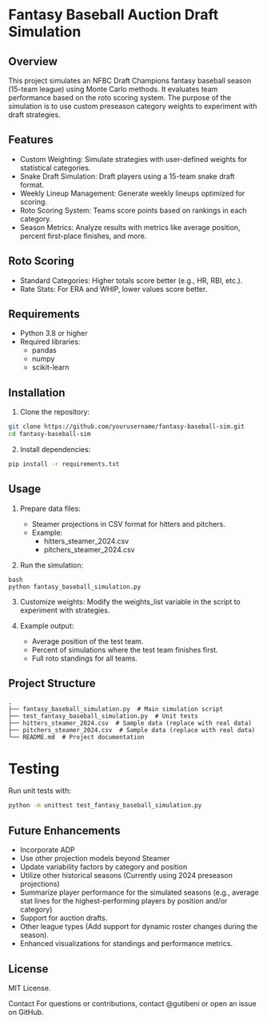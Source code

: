 #  Fantasy Baseball Auction Draft Simulation

## Overview
This project simulates an NFBC Draft Champions fantasy baseball season (15-team league) using Monte Carlo methods. 
It evaluates team performance based on the roto scoring system. The purpose of the simulation is 
to use custom preseason category weights to experiment with draft strategies.

## Features
* Custom Weighting: Simulate strategies with user-defined weights for statistical categories.
* Snake Draft Simulation: Draft players using a 15-team snake draft format.
* Weekly Lineup Management: Generate weekly lineups optimized for scoring.
* Roto Scoring System: Teams score points based on rankings in each category.
* Season Metrics: Analyze results with metrics like average position, percent first-place finishes, and more.

## Roto Scoring
* Standard Categories: Higher totals score better (e.g., HR, RBI, etc.).
* Rate Stats: For ERA and WHIP, lower values score better.

## Requirements
* Python 3.8 or higher
* Required libraries:
  * pandas
  * numpy
  * scikit-learn

## Installation
  1. Clone the repository:
  ```bash
  git clone https://github.com/yourusername/fantasy-baseball-sim.git
cd fantasy-baseball-sim
```


  2. Install dependencies:
  ```bash
  pip install -r requirements.txt
  ```
  
## Usage
1. Prepare data files:
    * Steamer projections in CSV format for hitters and pitchers.
    * Example:
      * hitters_steamer_2024.csv
      * pitchers_steamer_2024.csv


2. Run the simulation:
```
bash
python fantasy_baseball_simulation.py
```

3. Customize weights: Modify the weights_list variable in the script to experiment with strategies.

4. Example output:
   * Average position of the test team.
   * Percent of simulations where the test team finishes first.
   * Full roto standings for all teams.

## Project Structure
```plaintext
.
├── fantasy_baseball_simulation.py  # Main simulation script
├── test_fantasy_baseball_simulation.py  # Unit tests
├── hitters_steamer_2024.csv  # Sample data (replace with real data)
├── pitchers_steamer_2024.csv  # Sample data (replace with real data)
└── README.md  # Project documentation
```

# Testing
Run unit tests with:

```bash
python -m unittest test_fantasy_baseball_simulation.py
```

## Future Enhancements
* Incorporate ADP
* Use other projection models beyond Steamer
* Update variability factors by category and position
* Utilize other historical seasons (Currently using 2024 preseason projections)
* Summarize player performance for the simulated seasons (e.g., average stat lines for the highest-performing players by position and/or category)
* Support for auction drafts.
* Other league types (Add support for dynamic roster changes during the season).
* Enhanced visualizations for standings and performance metrics.

## License
MIT License.

Contact
For questions or contributions, contact @gutibeni or open an issue on GitHub.
